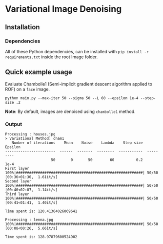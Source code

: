 # Variational Image Denoising

## Installation
### Dependencies

All of these Python dependencies, can be installed with `pip install -r requirements.txt` inside the root Image folder.

## Quick example usage

Evaluate Chambolle1 (Semi-implicit gradient descent algorithm applied to ROF) on a `face` image.

``` shell
python main.py --max-iter 50 --sigma 50 --L 60 --epsilon 1e-4 --step-size .2
```

**Note:** By default, images are denoised using `chambolle1` method.

### Output
```shell
Processing : houses.jpg
> Variational Method: cham1
   Number of iterations    Mean    Noise    Lambda    Step size    Epsilon
-----------------------  ------  -------  --------  -----------  ---------
                     50       0       50        60          0.2       1e-4
First layer
100%|##########################################################| 50/50 [00:36<01:30,  1.61it/s]
Second layer
100%|##########################################################| 50/50 [00:40<02:07,  1.14it/s]
Third layer
100%|##########################################################| 50/50 [00:41<01:41,  1.40it/s]

Time spent is: 120.41364026069641

Processing : lenna.jpg
100%|##########################################################| 50/50 [00:08<00:26,  5.66it/s]

Time spent is: 128.97879600524902
```